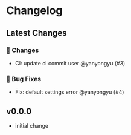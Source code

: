 # Changelog

## Latest Changes

### 💫 Changes

- CI: update ci commit user @yanyongyu (#3)

### 🐛 Bug Fixes

- Fix: default settings error @yanyongyu (#4)

## v0.0.0

- initial change
